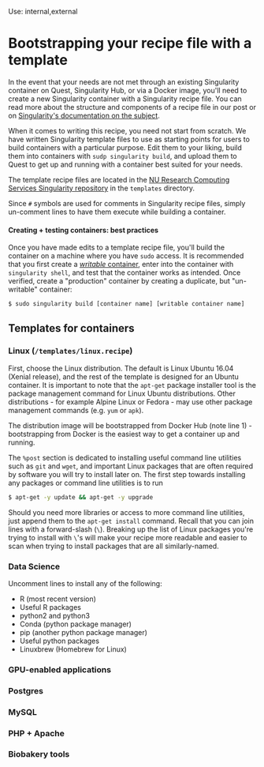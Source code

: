 Use: internal,external

# Bootstrapping your recipe file with a template
In the event that your needs are not met through an existing Singularity container on Quest, Singularity Hub, or via a Docker image, you'll need to create a new Singularity container with a Singularity recipe file. You can read more about the structure and components of a recipe file in our post or on [Singularity's documentation on the subject](http://singularity.lbl.gov/docs-recipes).

When it comes to writing this recipe, you need not start from scratch. We have written Singularity template files to use as starting points for users to build containers with a particular purpose. Edit them to your liking, build them into containers with `sudp singularity build`, and upload them to Quest to get up and running with a container best suited for your needs.

The template recipe files are located in the [NU Research Computing Services Singularity repository](https://github.com/ffineis/nurcs-singularity) in the `templates` directory.

Since `#` symbols are used for comments in Singularity recipe files, simply un-comment lines to have them execute while building a container.

#### Creating + testing containers: best practices
Once you have made edits to a template recipe file, you'll build the container on a machine where you have `sudo` access. It is recommended that you first create a [*writable* container](https://singularity.lbl.gov/docs-build-container#--writable), enter into the container with `singularity shell`, and test that the container works as intended. Once verified, create a "production" container by creating a duplicate, but "un-writable" container:

```bash
$ sudo singularity build [container name] [writable container name]
```


## Templates for containers

### Linux (`/templates/linux.recipe`)
First, choose the Linux distribution. The default is Linux Ubuntu 16.04 (Xenial release), and the rest of the template is designed for an Ubuntu container. It is important to note that the `apt-get` package installer tool is the package management command for Linux Ubuntu distributions. Other distributions - for example Alpine Linux or Fedora - may use other package management commands (e.g. `yum` or `apk`).

The distribution image will be bootstrapped from Docker Hub (note line 1) - bootstrapping from Docker is the easiest way to get a container up and running.

The `%post` section is dedicated to installing useful command line utilities such as `git` and `wget`, and important Linux packages that are often required by software you will try to install later on. The first step towards installing any packages or command line utilities is to run

```bash
$ apt-get -y update && apt-get -y upgrade
```

Should you need more libraries or access to more command line utilities, just append them to the `apt-get install` command. Recall that you can join lines with a forward-slash (`\`). Breaking up the list of Linux packages you're trying to install with `\`'s will make your recipe more readable and easier to scan when trying to install packages that are all similarly-named.


### Data Science

Uncomment lines to install any of the following:
- R (most recent version)
- Useful R packages
- python2 and python3
- Conda (python package manager)
- pip (another python package manager)
- Useful python packages
- Linuxbrew (Homebrew for Linux)

### GPU-enabled applications

### Postgres

### MySQL

### PHP + Apache

### Biobakery tools

